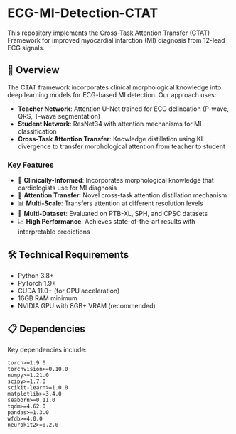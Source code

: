 # ECG-MI-Detection-CTAT
This repository implements the Cross-Task Attention Transfer (CTAT) Framework for improved myocardial infarction (MI) diagnosis from 12-lead ECG signals.

## 🔬 Overview

The CTAT framework incorporates clinical morphological knowledge into deep learning models for ECG-based MI detection. Our approach uses:

- **Teacher Network**: Attention U-Net trained for ECG delineation (P-wave, QRS, T-wave segmentation)
- **Student Network**: ResNet34 with attention mechanisms for MI classification
- **Cross-Task Attention Transfer**: Knowledge distillation using KL divergence to transfer morphological attention from teacher to student

### Key Features

- 🎯 **Clinically-Informed**: Incorporates morphological knowledge that cardiologists use for MI diagnosis
- 🔄 **Attention Transfer**: Novel cross-task attention distillation mechanism
- 📊 **Multi-Scale**: Transfers attention at different resolution levels
- 🏥 **Multi-Dataset**: Evaluated on PTB-XL, SPH, and CPSC datasets
- 📈 **High Performance**: Achieves state-of-the-art results with interpretable predictions



## 🛠️ Technical Requirements

- Python 3.8+
- PyTorch 1.9+
- CUDA 11.0+ (for GPU acceleration)
- 16GB RAM minimum
- NVIDIA GPU with 8GB+ VRAM (recommended)

## 📋 Dependencies

Key dependencies include:

```
torch>=1.9.0
torchvision>=0.10.0
numpy>=1.21.0
scipy>=1.7.0
scikit-learn>=1.0.0
matplotlib>=3.4.0
seaborn>=0.11.0
tqdm>=4.62.0
pandas>=1.3.0
wfdb>=4.0.0
neurokit2>=0.2.0
